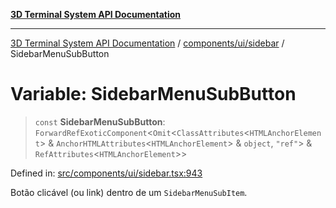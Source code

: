 [**3D Terminal System API Documentation**](../../../../README.md)

***

[3D Terminal System API Documentation](../../../../README.md) / [components/ui/sidebar](../README.md) / SidebarMenuSubButton

# Variable: SidebarMenuSubButton

> `const` **SidebarMenuSubButton**: `ForwardRefExoticComponent`\<`Omit`\<`ClassAttributes`\<`HTMLAnchorElement`\> & `AnchorHTMLAttributes`\<`HTMLAnchorElement`\> & `object`, `"ref"`\> & `RefAttributes`\<`HTMLAnchorElement`\>\>

Defined in: [src/components/ui/sidebar.tsx:943](https://github.com/Dicommunitas/ThreeJS_Terminal_3D/blob/fa305a5866f8e322e02a0c9af5d13b645eb5703c/src/components/ui/sidebar.tsx#L943)

Botão clicável (ou link) dentro de um `SidebarMenuSubItem`.
